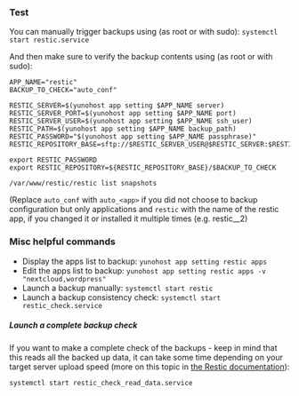 ### Test

You can manually trigger backups using (as root or with sudo): `systemctl start restic.service`

And then make sure to verify the backup contents using (as root or with sudo): 
```
APP_NAME="restic"
BACKUP_TO_CHECK="auto_conf"

RESTIC_SERVER=$(yunohost app setting $APP_NAME server)
RESTIC_SERVER_PORT=$(yunohost app setting $APP_NAME port)
RESTIC_SERVER_USER=$(yunohost app setting $APP_NAME ssh_user)
RESTIC_PATH=$(yunohost app setting $APP_NAME backup_path)
RESTIC_PASSWORD="$(yunohost app setting $APP_NAME passphrase)"
RESTIC_REPOSITORY_BASE=sftp://$RESTIC_SERVER_USER@$RESTIC_SERVER:$RESTIC_SERVER_PORT/$RESTIC_PATH/

export RESTIC_PASSWORD
export RESTIC_REPOSITORY=${RESTIC_REPOSITORY_BASE}/$BACKUP_TO_CHECK

/var/www/restic/restic list snapshots
```

(Replace `auto_conf` with `auto_<app>` if you did not choose to backup configuration but only applications and `restic` with the name of the restic app, if you changed it or installed it multiple times (e.g. restic__2)

### Misc helpful commands

- Display the apps list to backup: `yunohost app setting restic apps`
- Edit the apps list to backup: `yunohost app setting restic apps -v "nextcloud,wordpress"`
- Launch a backup manually: `systemctl start restic`
- Launch a backup consistency check: `systemctl start restic_check.service`

##### Launch a complete backup check


If you want to make a complete check of the backups - keep in mind that this reads all the backed up data, it can take some time depending on your target server upload speed (more on this topic in [the Restic documentation](https://restic.readthedocs.io/en/latest/045_working_with_repos.html#checking-integrity-and-consistency)):

```
systemctl start restic_check_read_data.service
```

